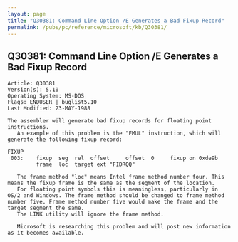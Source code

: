 ```yaml
---
layout: page
title: "Q30381: Command Line Option /E Generates a Bad Fixup Record"
permalink: /pubs/pc/reference/microsoft/kb/Q30381/
---
```


## Q30381: Command Line Option /E Generates a Bad Fixup Record

	Article: Q30381
	Version(s): 5.10
	Operating System: MS-DOS
	Flags: ENDUSER | buglist5.10
	Last Modified: 23-MAY-1988
	
	The assembler will generate bad fixup records for floating point
	instructions.
	   An example of this problem is the "FMUL" instruction, which will
	generate the following fixup record:
	
	FIXUP
	 003:    fixup  seg  rel  offset     offset  0     fixup on 0xde9b
	         frame  loc  target ext "FIDRQQ"
	
	   The frame method "loc" means Intel frame method number four. This
	means the fixup frame is the same as the segment of the location.
	   For floating point symbols this is meaningless, particularly in
	OS/2 and Windows. The frame method should be changed to frame method
	number five. Frame method number five would make the frame and the
	target segment the same.
	   The LINK utility will ignore the frame method.
	
	   Microsoft is researching this problem and will post new information
	as it becomes available.

